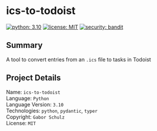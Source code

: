 # ics-to-todoist

[![python: 3.10](https://img.shields.io/badge/python-3.10-brightgreen)](https://python.org)
[![license: MIT](https://img.shields.io/badge/license-MIT-blue)](https://opensource.org/licenses/MIT)
[![security: bandit](https://img.shields.io/badge/security-bandit-yellow.svg)](https://github.com/PyCQA/bandit)

## Summary

A tool to convert entries from an `.ics` file to tasks in Todoist

## Project Details

Name: `ics-to-todoist`  
Language: `Python`  
Language Version: `3.10`  
Technologies: `python`, `pydantic`, `typer`  
Copyright: `Gabor Schulz`  
License: `MIT`
